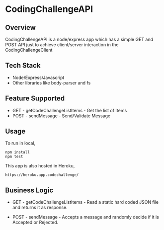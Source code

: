 # CodingChallengeAPI

## Overview ##
CodingChallengeAPI is a node/express app which has a simple GET and POST API just to achieve client/server interaction in the CodingChallengeClient

## Tech Stack ##

* Node/Express/Javascript
* Other libraries like body-parser and fs

## Feature Supported ##

* GET - getCodeChallengeListItems - Get the list of Items
* POST -  sendMessage - Send/Validate Message

## Usage ##

To run in local, 

```
npm install
npm test
```

This app is also hosted in Heroku, 

```
https://heroku.app.codechallenge/
```

## Business Logic ##

* GET - getCodeChallengeListItems - Read a static hard coded JSON file and returns it as response. 

* POST -  sendMessage - Accepts a message and randomly decide if it is Accepted or Rejected. 
